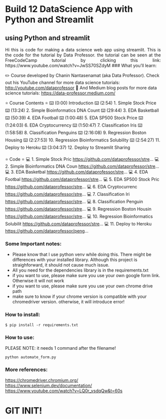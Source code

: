 # Build 12 DataScience App with Python and Streamlit 

## using Python and streamlit

<p align="justify"> Hi this is code for making a data science web app using streamlit. This is the code for the tutorial by Data Professor. the tutorial can be seen at the FreeCodeCamp tutorial by clicking this link: https://www.youtube.com/watch?v=JwSS70SZdyM 
### What you’ll learn:

  ✏️ Course developed by Chanin Nantasenamat (aka Data Professor). Check out his YouTube channel for more data science tutorials: http://youtube.com/dataprofessor
🔗 And Medium blog posts for more data science tutorials: https://data-professor.medium.com/

⭐️ Course Contents ⭐️
⌨️ (0:00) Introduction
⌨️ (2:54) 1. Simple Stock Price
⌨️ (13:24) 2. Simple Bioinformatics DNA Count
⌨️ (29:44) 3. EDA Basketball
⌨️ (50:39) 4. EDA Football
⌨️ (1:00:48) 5. EDA SP500 Stock Price
⌨️ (1:24:03) 6. EDA Cryptocurrency
⌨️ (1:50:47) 7. Classification Iris
⌨️ (1:58:58) 8. Classification Penguins
⌨️ (2:16:08) 9. Regression Boston Housing
⌨️ (2:27:53) 10. Regression Bioinformatics Solubility
⌨️ (2:54:27) 11. Deploy to Heroku
⌨️ (3:04:37) 12. Deploy to Streamlit Sharing

⭐️ Code ⭐️
💻 1. Simple Stock Pric
https://github.com/dataprofessor/stre...
💻 2. Simple Bioinformatics DNA Coun
https://github.com/dataprofessor/stre...
💻 3. EDA Basketbal
https://github.com/dataprofessor/stre...
💻 4. EDA Footbal
https://github.com/dataprofessor/stre...
💻 5. EDA SP500 Stock Pric
https://github.com/dataprofessor/stre...
💻 6. EDA Cryptocurrenc
https://github.com/dataprofessor/stre...
💻 7. Classification Iri
https://github.com/dataprofessor/stre...
💻 8. Classification Penguin
https://github.com/dataprofessor/stre...
💻 9. Regression Boston Housin
https://github.com/dataprofessor/stre...
💻 10. Regression Bioinformatics Solubilit
https://github.com/dataprofessor/stre...
💻 11. Deploy to Heroku
https://github.com/dataprofessor/peng...

### Some Important notes:

- Please know that I use python venv while doing this. There might be differences with your installed library. Although this project is straighforward, it should not cause much issue.
- All you need for the dependencies library is in the requirements.txt
- if you want to use, please make sure you use your own google form link. Otherwise it will not work
- if you want to use, please make sure you use your own chrome drive path
- make sure to know if your chrome version is compatible with your chromedriver version. otherwise, it will introduce error! 

### How to install:

```
$ pip install -r requirements.txt
```

### How to use:

PLEASE NOTE: it needs 1 command after the filename!

```
python automate_form.py
```

### More references:

https://chromedriver.chromium.org/
https://www.selenium.dev/documentation/
https://www.youtube.com/watch?v=LQ0r_vsdqQw&t=60s
# GIT INIT!

